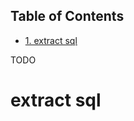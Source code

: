 <div id="table-of-contents">
<h2>Table of Contents</h2>
<div id="text-table-of-contents">
<ul>
<li><a href="#org511ae98">1. extract sql</a></li>
</ul>
</div>
</div>
TODO


<a id="org511ae98"></a>

# extract sql

